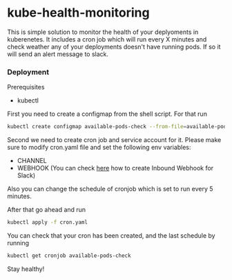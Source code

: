 # kube-health-monitoring
This is simple solution to monitor the health of your deplyoments in kuberenetes. It includes a cron job which will run 
every X minutes and check weather any of your deployments doesn't have running pods. If so it will send an alert message to slack.

### Deployment

Prerequisites
* kubectl 

First you need to create a configmap from the shell script. For that run
```bash
kubectl create configmap available-pods-check --from-file=available-pods-check.sh
```

Second we need to create cron job and service account for it. 
Please make sure to modify cron.yaml file and set the following env variables: 

* CHANNEL
* WEBHOOK (You can check [here](https://api.slack.com/messaging/webhooks) how to create Inbound Webhook for Slack)

Also you can change the schedule of cronjob which is set to run every 5 minutes.

After that go ahead and run 
```bash
kubectl apply -f cron.yaml
```
 
You can check that your cron has been created, and the last schedule by running
```bash
kubectl get cronjob available-pods-check
```

Stay healthy!

